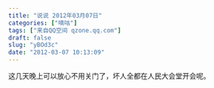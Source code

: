 ```yaml
---
title: "说说 2012年03月07日"
categories: ["嘀咕"]
tags: ["来自QQ空间 qzone.qq.com"]
draft: false
slug: "yBOd3c"
date: "2012-03-07 10:13:09"
---
```


这几天晚上可以放心不用关门了，坏人全都在人民大会堂开会呢。
